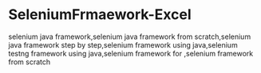 # SeleniumFrmaework-Excel
selenium java framework,selenium java framework from scratch,selenium java framework step by step,selenium framework using java,selenium testng framework using java,selenium framework for ,selenium framework from scratch
